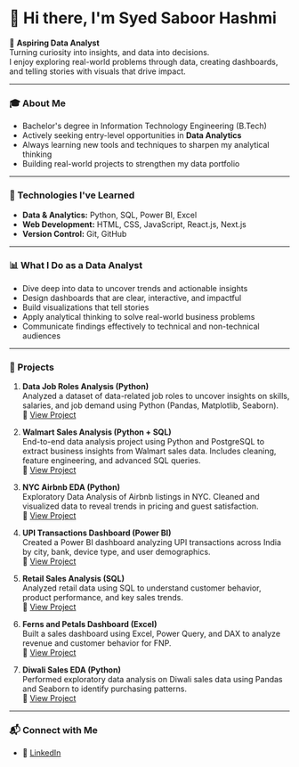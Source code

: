 # 👋 Hi there, I'm Syed Saboor Hashmi

🎯 **Aspiring Data Analyst**  
Turning curiosity into insights, and data into decisions.  
I enjoy exploring real-world problems through data, creating dashboards, and telling stories with visuals that drive impact.

---

### 🎓 About Me

-  Bachelor's degree in Information Technology Engineering (B.Tech)  
-  Actively seeking entry-level opportunities in **Data Analytics**  
-  Always learning new tools and techniques to sharpen my analytical thinking  
-  Building real-world projects to strengthen my data portfolio

---

### 🧰 Technologies I've Learned

- **Data & Analytics:** Python, SQL, Power BI, Excel  
- **Web Development:** HTML, CSS, JavaScript, React.js, Next.js  
- **Version Control:** Git, GitHub

---

### 📊 What I Do as a Data Analyst

-  Dive deep into data to uncover trends and actionable insights  
-  Design dashboards that are clear, interactive, and impactful  
-  Build visualizations that tell stories  
-  Apply analytical thinking to solve real-world business problems  
-  Communicate findings effectively to technical and non-technical audiences

---

### 📁 Projects

1. **Data Job Roles Analysis (Python)**  
   Analyzed a dataset of data-related job roles to uncover insights on skills, salaries, and job demand using Python (Pandas, Matplotlib, Seaborn).  
   🔗 [View Project](https://github.com/syedsaboorhashmi/Data_job_roles_python)

2. **Walmart Sales Analysis (Python + SQL)**  
   End-to-end data analysis project using Python and PostgreSQL to extract business insights from Walmart sales data. Includes cleaning, feature engineering, and advanced SQL queries.  
   🔗 [View Project](https://github.com/syedsaboorhashmi/walmart_analysis_python-sql_project)

3. **NYC Airbnb EDA (Python)**  
   Exploratory Data Analysis of Airbnb listings in NYC. Cleaned and visualized data to reveal trends in pricing and guest satisfaction.  
   🔗 [View Project](https://github.com/syedsaboorhashmi/air_bnb_eda_project_python)

4. **UPI Transactions Dashboard (Power BI)**  
   Created a Power BI dashboard analyzing UPI transactions across India by city, bank, device type, and user demographics.  
   🔗 [View Project](https://github.com/syedsaboorhashmi/Upi_Transactions_Project)

5. **Retail Sales Analysis (SQL)**  
   Analyzed retail data using SQL to understand customer behavior, product performance, and key sales trends.  
   🔗 [View Project](https://github.com/syedsaboorhashmi/retail_sale_analysis_sql)

6. **Ferns and Petals Dashboard (Excel)**  
   Built a sales dashboard using Excel, Power Query, and DAX to analyze revenue and customer behavior for FNP.  
   🔗 [View Project](https://github.com/syedsaboorhashmi/Excel_project_FNP)

7. **Diwali Sales EDA (Python)**  
   Performed exploratory data analysis on Diwali sales data using Pandas and Seaborn to identify purchasing patterns.  
   🔗 [View Project](https://github.com/syedsaboorhashmi/Diwali_Sales_EDA_Python)

---

### 📬 Connect with Me

- 💼 [LinkedIn](https://www.linkedin.com/in/syed-saboor-hashmi)

